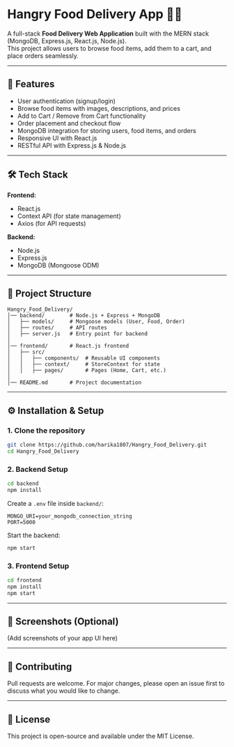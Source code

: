 # Hangry Food Delivery App 🍔🚀

A full-stack **Food Delivery Web Application** built with the MERN stack (MongoDB, Express.js, React.js, Node.js).  
This project allows users to browse food items, add them to a cart, and place orders seamlessly.

---

## 🚀 Features

- User authentication (signup/login)
- Browse food items with images, descriptions, and prices
- Add to Cart / Remove from Cart functionality
- Order placement and checkout flow
- MongoDB integration for storing users, food items, and orders
- Responsive UI with React.js
- RESTful API with Express.js & Node.js

---

## 🛠️ Tech Stack

**Frontend:**
- React.js
- Context API (for state management)
- Axios (for API requests)

**Backend:**
- Node.js
- Express.js
- MongoDB (Mongoose ODM)

---

## 📂 Project Structure

```
Hangry_Food_Delivery/
│── backend/        # Node.js + Express + MongoDB
│   ├── models/     # Mongoose models (User, Food, Order)
│   ├── routes/     # API routes
│   ├── server.js   # Entry point for backend
│
│── frontend/       # React.js frontend
│   ├── src/
│   │   ├── components/  # Reusable UI components
│   │   ├── context/     # StoreContext for state
│   │   ├── pages/       # Pages (Home, Cart, etc.)
│
│── README.md       # Project documentation
```

---

## ⚙️ Installation & Setup

### 1. Clone the repository
```bash
git clone https://github.com/harika1807/Hangry_Food_Delivery.git
cd Hangry_Food_Delivery
```

### 2. Backend Setup
```bash
cd backend
npm install
```

Create a `.env` file inside `backend/`:
```
MONGO_URI=your_mongodb_connection_string
PORT=5000
```

Start the backend:
```bash
npm start
```

### 3. Frontend Setup
```bash
cd frontend
npm install
npm start
```

---

## 📸 Screenshots (Optional)
(Add screenshots of your app UI here)

---

## 🤝 Contributing
Pull requests are welcome. For major changes, please open an issue first to discuss what you would like to change.

---

## 📜 License
This project is open-source and available under the MIT License.
